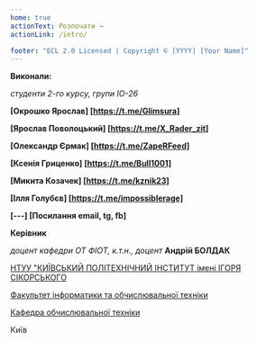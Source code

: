 ```yaml
---
home: true
actionText: Розпочати →
actionLink: /intro/

footer: "ECL 2.0 Licensed | Copyright © [YYYY] [Your Name]"
---
```



**Виконали:** 

*студенти 2-го курсу, групи ІО-26* 

**[Окрошко Ярослав] [https://t.me/Glimsura]**

**[Ярослав Поволоцький] [https://t.me/X_Rader_zit]**

**[Олександр Єрмак] [https://t.me/ZapeRFeed]**

**[Ксенія Гриценко] [https://t.me/Bull1001]**

**[Микита Козачек] [https://t.me/kznik23]**

**[Ілля Голубєв] [https://t.me/impossiblerage]**

**[---] [Посилання email, tg, fb]**

**Керівник**

*доцент кафедри ОТ ФІОТ, к.т.н., доцент*<span padding-right:5em></span> **Андрій БОЛДАК** 

[НТУУ "КИЇВСЬКИЙ ПОЛІТЕХНІЧНИЙ ІНСТИТУТ імені ІГОРЯ СІКОРСЬКОГО](https://kpi.ua/)

[Факультет інформатики та обчислювальної техніки](https://fiot.kpi.ua/)

[Кафедра обчислювальної техніки](https://comsys.kpi.ua/)

Київ
